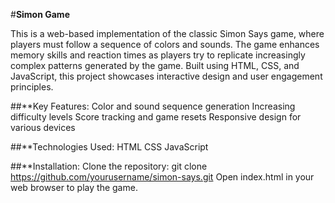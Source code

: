 #**Simon Game**

This is a web-based implementation of the classic Simon Says game, where players must follow a sequence of colors and sounds. The game enhances memory skills and reaction times as players try to replicate increasingly complex patterns generated by the game. Built using HTML, CSS, and JavaScript, this project showcases interactive design and user engagement principles.

##**Key Features:
Color and sound sequence generation
Increasing difficulty levels
Score tracking and game resets
Responsive design for various devices

##**Technologies Used:
HTML
CSS
JavaScript

##**Installation:
Clone the repository: git clone https://github.com/yourusername/simon-says.git
Open index.html in your web browser to play the game.

